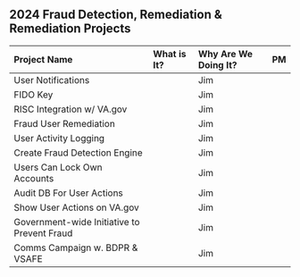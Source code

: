 ## 2024 Fraud Detection, Remediation & Remediation Projects

| Project Name          | What is It?       | Why Are We Doing It? | PM |
| :------------- |:------------- | :----- | :----- |
| User Notifications | | Jim |
| FIDO Key| | Jim |
| RISC Integration w/ VA.gov | | Jim |
| Fraud User Remediation | | Jim |
| User Activity Logging | |  Jim |
| Create Fraud Detection Engine | | Jim  |
| Users Can Lock Own Accounts | | Jim  |
| Audit DB For User Actions | |  Jim |
| Show User Actions on VA.gov| | Jim  |
| Government-wide Initiative to Prevent Fraud | | Jim  |
| Comms Campaign w. BDPR & VSAFE | | Jim  |

